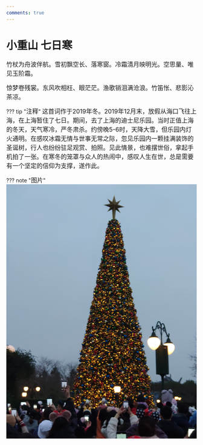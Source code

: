 ```yaml
---
comments: true
---
```


# **小重山 七日寒**

<font size=3>竹杖为舟波伴航。雪初飘空长、落寒窗。冷霜清月映明光。空思量、唯见玉阶霜。</font>

<font size=3>惊梦卷残裳。东风吹相枉、眼茫茫。渔歌销泪满沧浪。竹笛怅、悲影沁茶凉。</font>

??? tip "<font size=3>注释</font>"
    <font size=3>这首词作于2019年冬。2019年12月末，放假从海口飞往上海，在上海暂住了七日。期间，去了上海的迪士尼乐园。当时正值上海的冬天，天气寒冷，严冬肃杀。约傍晚5-6时，天降大雪，但乐园内灯火通明。在感叹冰霜无情与世事无常之际，忽见乐园内一颗挂满装饰的圣诞树，行人也纷纷驻足观赏、拍照。见此情景，也难摆世俗，拿起手机拍了一张。在寒冬的笼罩与众人的热闹中，感叹人生在世，总是需要有一个坚定的信仰为支撑，遂作此。</font>

??? note "<font size=3>图片</font>"
    ![ ](/poem/小重山/圣诞树.png "圣诞树")